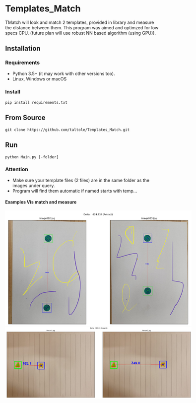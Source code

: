 # Templates_Match

TMatch will look and match 2 templates, provided in library and measure the distance between them.
This program was aimed and optimzed for low specs CPU.
(future plan will use robust NN based algorithm (using GPU)).

## Installation

### Requirements

* Python 3.5+ (it may work with other versions too).
* Linux, Windows or macOS

### Install

```
pip install requirements.txt
```
## From Source
```
git clone https://github.com/taltole/Templates_Match.git
```

## Run
```
python Main.py [-folder]
```
### Attention
- Make sure your template files (2 files) are in the same folder as the images under query.
- Program will find them automatic if named starts with temp...


#### Examples Vis match and measure

<p align='center'>
<img src='data/result.png' title='Set 1' style='max-width:600px'></img>
<img src='data/result2.png' title='Set 2' style='max-width:600px'></img>
</p>
